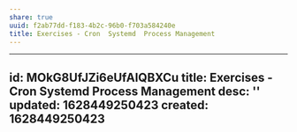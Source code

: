 ```yaml
---
share: true
uuid: f2ab77dd-f183-4b2c-96b0-f703a584240e
title: Exercises - Cron  Systemd  Process Management
---
```

---
id: MOkG8UfJZi6eUfAIQBXCu
title: Exercises - Cron  Systemd  Process Management
desc: ''
updated: 1628449250423
created: 1628449250423
---